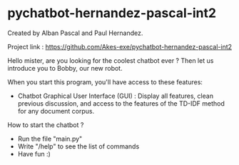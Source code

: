 # pychatbot-hernandez-pascal-int2

Created by Alban Pascal and Paul Hernandez.

Project link : https://github.com/Akes-exe/pychatbot-hernandez-pascal-int2


Hello mister, are you looking for the coolest chatbot ever ?
Then let us introduce you to Bobby, our new robot.

When you start this program, you'll have access to these features:
  - Chatbot Graphical User Interface (GUI)  : Display all features, clean previous discussion,
    and access to the features of the TD-IDF method for any document corpus.

    
How to start the chatbot ?
  - Run the file "main.py"
  - Write "/help" to see the list of commands
  - Have fun :)

  
